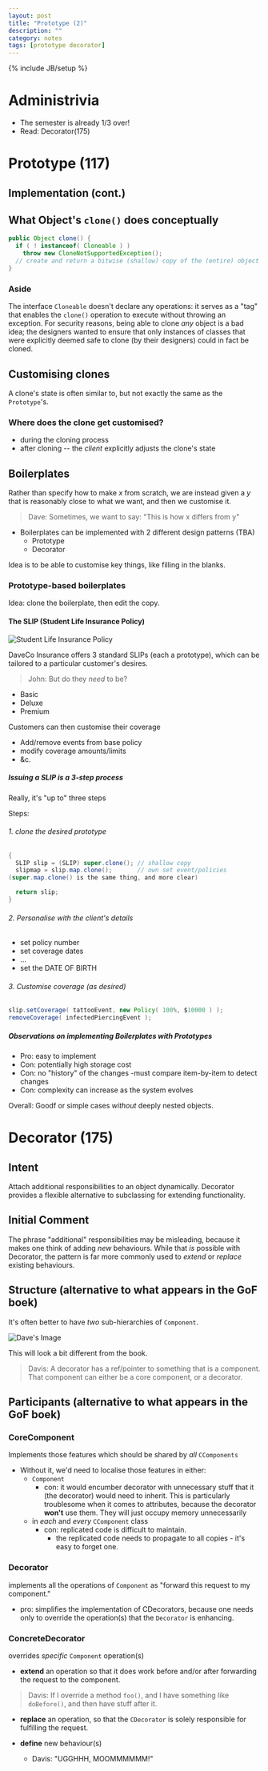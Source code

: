 ```yaml
---
layout: post
title: "Prototype (2)"
description: ""
category: notes
tags: [prototype decorator]
---
```

{% include JB/setup %}

# Administrivia

* The semester is already 1/3 over!
* Read: Decorator(175)

# Prototype (117)

## Implementation (cont.)

## What Object's `clone()` does conceptually 

``` java
public Object clone() {
  if ( ! instanceof( Cloneable ) )
    throw new CloneNotSupportedException();
  // create and return a bitwise (shallow) copy of the (entire) object
}
```

### Aside

The interface `Cloneable` doesn't declare any operations: it serves as a
"tag" that enables the `clone()` operation to execute without throwing
an exception. For security reasons, being able to clone *any* object is
a bad idea; the designers wanted to ensure that only instances of
classes that were explicitly deemed safe to clone (by their designers)
could in fact be cloned.

## Customising clones

A clone's state is often similar to, but not exactly the same as the
`Prototype`'s. 

### Where does the clone get customised?

* during the cloning process
* after cloning -- the *client* explicitly adjusts the clone's state

## Boilerplates

Rather than specify  how to make *x* from scratch, we are instead given
a *y* that is reasonably close to what we want, and then we customise
it.

> Dave: Sometimes, we want to say: "This is how x differs from y"

* Boilerplates can be implemented with 2 different design patterns (TBA)
  * Prototype
  * Decorator

Idea is to be able to customise key things, like filling in the blanks. 

### Prototype-based boilerplates

Idea: clone the boilerplate, then edit the copy. 

#### The SLIP (Student Life Insurance Policy)

![Student Life Insurance Policy](http://i.imgur.com/4MG04oE.jpg "UML diagram")

DaveCo Insurance offers 3 standard SLIPs (each a prototype), which can
be tailored to a particular customer's desires. 

> John: But do they *need* to be? 

* Basic
* Deluxe
* Premium

Customers can then customise their coverage

* Add/remove events from base policy
* modify coverage amounts/limits
* &c.

##### Issuing a SLIP is a 3-step process

Really, it's "up to" three steps

Steps: 

###### 1. clone the desired prototype

``` java
{
  SLIP slip = (SLIP) super.clone(); // shallow copy
  slipmap = slip.map.clone();       // own set event/policies
(super.map.clone() is the same thing, and more clear)

  return slip;
}
```

###### 2. Personalise with the client's details

* set policy number
* set coverage dates
* ...
* set the DATE OF BIRTH

###### 3. Customise coverage (as desired)

``` java
slip.setCoverage( tattooEvent, new Policy( 100%, $10000 ) );
removeCoverage( infectedPiercingEvent );
```

##### Observations on implementing Boilerplates with Prototypes

* Pro: easy to implement
* Con: potentially high storage cost
* Con: no "history" of the changes
  -must compare item-by-item to detect changes
* Con: complexity can increase as the system evolves

Overall: Goodf or simple cases *without* deeply nested objects. 

# Decorator (175)

## Intent

Attach additional responsibilities to an object dynamically. Decorator
provides a flexible alternative to subclassing for extending functionality. 

## Initial Comment 

The phrase "additional" responsibilities may be misleading, because it
makes one think of adding *new* behaviours. While that *is* possible with
Decorator, the pattern is far more commonly used to *extend* or
*replace* existing behaviours. 

## Structure (alternative to what appears in the GoF boek)

It's often better to have *two* sub-hierarchies of `Component`. 

![Dave's Image]( )

This will look a bit different from the book.

> Davis: A decorator has a ref/pointer to something that is a component. That
> component can either be a core component, or a decorator. 

## Participants (alternative to what appears in the GoF boek)

### CoreComponent

Implements those features which should be shared by *all* `CComponents`

* Without it, we'd need to localise those features in either: 
  * `Component`
    - con: it would encumber decorator with unnecessary stuff that it (the
      decorator) would need to inherit. This is particularly troublesome
when it comes to attributes, because the decorator __won't__ use them.
They will just occupy memory unnecessarily
  * in *each* and *every* `CComponent` class
    - con: replicated code is difficult to maintain. 
      * the replicated code needs to propagate to all copies - it's easy
        to forget one.

### Decorator

implements all the operations of `Component` as "forward this request to
my component."

* pro: simplifies the implementation of CDecorators, because one needs
  only to override the operation(s) that the `Decorator` is enhancing. 

### ConcreteDecorator

overrides *specific* `Component` operation(s)

* __extend__ an operation so that it does work before and/or after
  forwarding the request to the component. 

> Davis: If I override a method `foo()`, and I have something like
> `doBefore()`, and then have stuff after it.

* __replace__ an operation, so that the `CDecorator` is solely
  responsible for fulfilling the request. 

* __define__ new behaviour(s)
  * Davis: "UGGHHH, MOOMMMMMM!"

